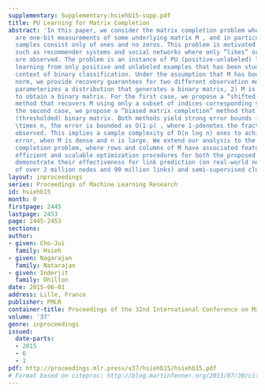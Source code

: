```yaml
---
supplementary: Supplementary:hsiehb15-supp.pdf
title: PU Learning for Matrix Completion
abstract: 'In this paper, we consider the matrix completion problem when the observations
  are one-bit measurements of some underlying matrix M , and in particular the observed
  samples consist only of ones and no zeros. This problem is motivated by modern applications
  such as recommender systems and social networks where only “likes” or “friendships”
  are observed. The problem is an instance of PU (positive-unlabeled) learning, i.e.
  learning from only positive and unlabeled examples that has been studied in the
  context of binary classification. Under the assumption that M has bounded nuclear
  norm, we provide recovery guarantees for two different observation models: 1) M
  parameterizes a distribution that generates a binary matrix, 2) M is thresholded
  to obtain a binary matrix. For the first case, we propose a “shifted matrix completion”
  method that recovers M using only a subset of indices corresponding to ones; for
  the second case, we propose a “biased matrix completion” method that recovers the
  (thresholded) binary matrix. Both methods yield strong error bounds — if M ∈R^n
  \times n, the error is bounded as O(1-ρ) , where 1-ρdenotes the fraction of ones
  observed. This implies a sample complexity of O(n log n) ones to achieve a small
  error, when M is dense and n is large. We extend our analysis to the inductive matrix
  completion problem, where rows and columns of M have associated features. We develop
  efficient and scalable optimization procedures for both the proposed methods and
  demonstrate their effectiveness for link prediction (on real-world networks consisting
  of over 2 million nodes and 90 million links) and semi-supervised clustering tasks.'
layout: inproceedings
series: Proceedings of Machine Learning Research
id: hsiehb15
month: 0
firstpage: 2445
lastpage: 2453
page: 2445-2453
sections: 
author:
- given: Cho-Jui
  family: Hsieh
- given: Nagarajan
  family: Natarajan
- given: Inderjit
  family: Dhillon
date: 2015-06-01
address: Lille, France
publisher: PMLR
container-title: Proceedings of the 32nd International Conference on Machine Learning
volume: '37'
genre: inproceedings
issued:
  date-parts:
  - 2015
  - 6
  - 1
pdf: http://proceedings.mlr.press/v37/hsiehb15/hsiehb15.pdf
# Format based on citeproc: http://blog.martinfenner.org/2013/07/30/citeproc-yaml-for-bibliographies/
---
```

